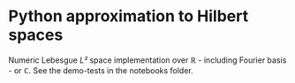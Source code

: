 # Python approximation to Hilbert spaces

Numeric Lebesgue _L²_ space implementation over ℝ - including Fourier basis - or ℂ.
See the demo-tests in the notebooks folder.
